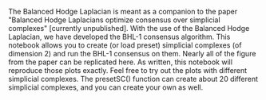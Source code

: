 The Balanced Hodge Laplacian is meant as a companion to the paper "Balanced Hodge Laplacians optimize consensus over simplicial complexes" [currently unpublished]. With the use of the Balanced Hodge Laplacian, we have developed the BHL-1 consensus algorithm. This notebook allows you to create (or load preset) simplicial complexes (of dimension 2) and run the BHL-1 consensus on them. Nearly all of the figure from the paper can be replicated here. As written, this notebook will reproduce those plots exactly. Feel free to try out the plots with different simplicial complexes. The presetSC() function can create about 20 different simplicial complexes, and you can create your own as well. 
